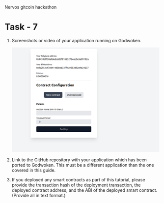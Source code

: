 Nervos gitcoin hackathon

# Task - 7

1. Screenshots or video of your application running on Godwoken.

   <img src="screen.png">

2. Link to the GitHub repository with your application which has been ported to Godwoken. This must be a different application than the one covered in this guide.

3. If you deployed any smart contracts as part of this tutorial, please provide the transaction hash of the deployment transaction, the deployed contract address, and the ABI of the deployed smart contract. (Provide all in text format.)
